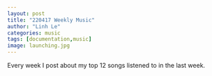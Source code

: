 ```yaml
---
layout: post
title: "220417 Weekly Music"
author: "Linh Le"
categories: music
tags: [documentation,music]
image: launching.jpg
---
```


Every week I post about my top 12 songs listened to in the last week.